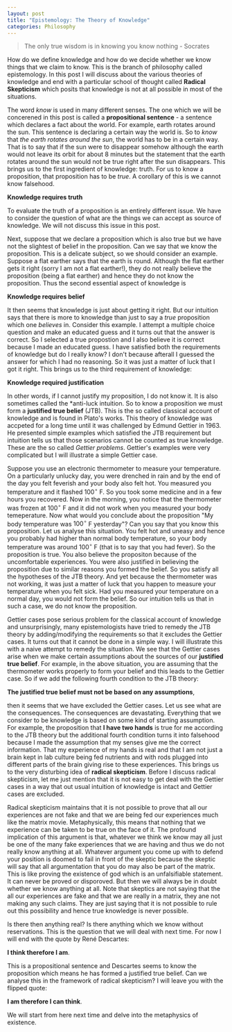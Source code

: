 ```yaml
---
layout: post
title: "Epistemology: The Theory of Knowledge"
categories: Philosophy
---
```

>The only true wisdom is in knowing you know nothing - Socrates

How do we define knowledge and how do we decide whether we know things that we claim to know. This is the branch of philosophy called epistemology. In this post I will discuss about the various theories of knowledge and end with a particular school of thought called **Radical Skepticism** which posits that knowledge is not at all possible in most of the situations.  

The word _know_ is used in many different senses. The one which we will be concerened in this post is called a **propositional sentence** - a sentence which declares a fact about the world. For example, earth rotates around the sun. This sentence is declaring a certain way the world is. So to _know_ that _the earth rotates around the sun_, the world has to be in a certain way.  That is to say that if the sun were to disappear somehow although the earth would not leave its orbit for about 8 minutes but the statement that the earth rotates around the sun would not be true right after the sun disappears. This brings us to the first ingredient of knowledge: truth. For us to know a proposition, that proposition has to be *true*. A corollary of this is we cannot know falsehood. 

**Knowledge requires truth**

To evaluate the truth of a proposition is an entirely different issue. We have to consider the question of what are the things we can accept as source of knowledge. We will not discuss this issue in this post.

Next, suppose that we declare a proposition which is also true but we have not the slightest of belief in the proposition. Can we say that we know the proposition. This is a delicate subject, so we should consider an example. Suppose a flat earther says that the earth is round. Although the flat earther gets it right (sorry I am not a flat earther!), they do not really believe the proposition (being a flat earther) and hence they do not know the proposition. Thus the second essential aspect of knowledge is 

**Knowledge requires belief**

It then seems that knowledge is just about getting it right. But our intuition says that there is more to knowledge than just to say a *true* proposition which one *believes* in. Consider this example. I attempt a multiple choice question and make an educated guess and it turns out that the answer is correct. So I selected a true propostion and I also believe it is correct because I made an educated guess. I have satisfied both the requirements of knowledge but do I really know? I don't because afterall I guessed the answer for which I had no reasoning. So it was just a matter of luck that I got it right. This brings us to the third requirement of knowledge:

**Knowledge required justification**  

In other words, if I cannot justify my proposition, I do not know it. It is also sometimes called the *anti-luck intuition. So to know a proposition we must form a **justified true belief** (JTB). This is the so called classical account of knowledge and is found in Plato's works. This theory of knowledge was accpeted for a long time until it was challenged by Edmund Gettier in 1963. He presented simple examples which satisfied the JTB requirement but intuition tells us that those scenarios cannot be counted as true knowledge. These are the so called *Gettier problems*. Gettier's examples were very complicated but I will illustrate a simple Gettier case.

Suppose you use an electronic thermometer to measure your temperature. On a particularly unlucky day, you were drenched in rain and by the end of the day you felt feverish and your body also felt hot. You measured you temperature and it flashed $100^{\circ}$ F. So you took some medicine and in a few hours you recovered. Now in the morning, you notice that the thermometer was frozen at $100^{\circ}$ F and it did not work when you measured your body temeperature. Now what would you conclude about the proposition "My body temperature was $100^{\circ}$ F yesterday"? Can you say that you know this proposition. Let us analyse this situation. You felt hot and uneasy and hence you probably had higher than normal body temperature, so your body temperature was around $100^{\circ}$ F (that is to say that you had fever). So the proposition is true. You also believe the propositon because of the uncomfortable experiences. You were also justified in believing the proposition due to similar reasons you formed the belief. So you satisfy all the hypotheses of the JTB theory. And yet because the thermometer was not working, it was just a matter of luck that you happen to measure your temperature when you felt sick. Had you measured your temperature on a normal day, you would not form the belief. So our intuition tells us that in such a case, we do not know the proposition.

Gettier cases pose serious problem for the classical account of knowledge and unsurprisingly, many epistemologists have tried to remedy the JTB theory by adding/modifying the requirements so that it excludes the Gettier cases. It turns out that it cannot be done in a simple way. I will illustrate this with a naive attempt to remedy the situation. We see that the Gettier cases arise when we make certain assumptions about the sources of our **justified true belief**. For example, in the above situation, you are assuming that the thermometer works properly to form your belief and this leads to the Gettier case. So if we add the following fourth condition to the JTB theory:

**The justified true belief must not be based on any assumptions**,

then it seems that we have excluded the Gettier cases. Let us see what are the consequences. The consequences are devastating. Everything that we consider to be knowledge is based on some kind of starting assumption. For example, the proposition that **I have two hands** is true for me according to the JTB theory but the additional fourth condition turns it into falsehood because I made the assumption that my senses give me the correct information. That my experience of my hands is real and that I am not just a brain kept in lab culture being fed nutrients and with rods plugged into different parts of the brain giving rise to these experiences. This brings us to the very disturbing idea of **radical skepticism**. Before I discuss radical skepticism, let me just mention that it is not easy to get deal with the Gettier cases in a way that out usual intuition of knowledge is intact and Gettier cases are excluded.   

Radical skepticism maintains that it is not possible to prove that all our experiences are not fake and that we are being fed our experiences much like the matrix movie. Metaphysically, this means that nothing that we experience can be taken to be true on the face of it. The profound implication of this argument is that, whatever we think we know may all just be one of the many fake experiences that we are having and thus we do not really know anything at all. Whatever argument you come up with to defend your position is doomed to fail in front of the skeptic because the skeptic will say that all argumentation that you do may also be part of the matrix. This is like proving the existence of god which is an unfalsifiable statement. It can never be proved or disporoved. But then we will always be in doubt whether we know anything at all. Note that skeptics are not saying that the all our experiences are fake and that we are really in a matrix, they ane not making any such claims. They are just saying that it is not possible to rule out this possibility and hence true knowledge is never possible. 

Is there then anything real? Is there anything which we know without reservations. This is the question that we will deal with next time. For now I will end with the quote by René Descartes:

**I think therefore I am**.

This is a propositional sentence and Descartes seems to know the proposition which means he has formed a justified true belief. Can we analyse this in the framework of radical skepticism? I will leave you with the flipped quote:

**I am therefore I can think**.

We will start from here next time and delve into the metaphysics of existence.      
